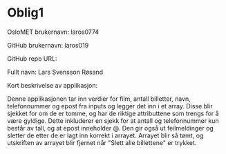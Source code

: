 Oblig1
==========
OsloMET brukernavn: laros0774

GitHub brukernavn: laros019

GitHub repo URL:

Fullt navn: Lars Svensson Røsand

Kort beskrivelse av applikasjon:

Denne applikasjonen tar inn verdier for film, antall billetter,
navn, telefonnummer og epost fra inputs og legger det inn i et array.
Disse blir sjekket for om de er tomme, og har de riktige attributtene
som trengs for å være gyldige.
Dette inkluderer en sjekk for at antall og telefonnummer kun består av tall,
og at epost inneholder @.
Den gir også ut feilmeldinger og sletter de etter de er lagt inn korrekt i arrayet. 
Arrayet blir så tømt, og utskriften av arrayet blir fjernet når "Slett alle billettene"
er trykket. 


